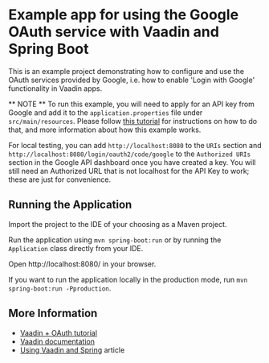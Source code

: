 # Example app for using the Google OAuth service with Vaadin and Spring Boot

This is an example project demonstrating how to configure and use the OAuth services provided by Google, i.e. how to enable 'Login with Google' functionality in Vaadin apps.

** NOTE **
To run this example, you will need to apply for an API key from Google and add it to the `application.properties` file under `src/main/resources`. Please follow [this tutorial](https://vaadin.com/learn/tutorials/google-login) for instructions on how to do that, and more information about how this example works. 

For local testing, you can add `http://localhost:8080` to the `URIs` section and `http://localhost:8080/login/oauth2/code/google` to the `Authorized URIs` section in the Google API dashboard once you have created a key. You will still need an Authorized URL that is not localhost for the API Key to work; these are just for convenience.

## Running the Application
Import the project to the IDE of your choosing as a Maven project.

Run the application using `mvn spring-boot:run` or by running the `Application` class directly from your IDE.

Open http://localhost:8080/ in your browser.

If you want to run the application locally in the production mode, run `mvn spring-boot:run -Pproduction`.

## More Information

- [Vaadin + OAuth tutorial](https://vaadin.com/learn/tutorials/google-login)
- [Vaadin documentation](https://vaadin.com/docs)
- [Using Vaadin and Spring](https://vaadin.com/docs/v14/flow/spring/tutorial-spring-basic.html) article

